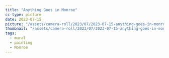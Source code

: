 ```yaml
---
title: "Anything Goes in Monroe"
cc-type: picture
date: 2023-07-15
picture: "/assets/camera-roll/2023/07/2023-07-15-anything-goes-in-monroe/20230716_025553124_iOS.jpg"
thumbnail: "/assets/camera-roll/2023/07/2023-07-15-anything-goes-in-monroe/20230716_025553124_iOS-thumbnail.jpg"
tags:
  - mural
  - painting
  - Monroe
---
```

